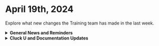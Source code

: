 # April 19th, 2024

Explore what new changes the Training team has made in the last week.

<details>

<summary><strong>General News and Reminders</strong></summary>

* **Game Tip for the Week:** Since Eddie will OBVIOUSLY read this, his tip is that you should play Tears and Breath of the Wild with your kids and beat Dragon Quest VIII sooner than 5 years after telling your friend that you'll beat it. 😉
* **SHOUT OUT** to Robert, Kaelyn, Jonathon, Jared, Eric, Nick, and Scott for successfully taking our [foundations-certification.md](../../cluck-university/rewst-foundations/foundations-certification.md "mention") Exam, and collecting your prestigious **Certified Rewster** badge in Discord.&#x20;
* Clea will be taking some time for the next couple of weeks, leaving Eddie to enter back into the fray for the 100 series

![](<../../.gitbook/assets/Copy of Clea.png>)

* Join us in our [Cluck-U Discord channel](https://discord.com/channels/936789089703845988/1121465945295167588) if you have any questions, comments, or concerns!

</details>

<details>

<summary><strong>Cluck U and Documentation Updates</strong></summary>

**What's New at Cluck University?**

* We'd love to get your feedback on our Training and Documentation! [Please fill out this form to let us know how we can improve](https://app.sli.do/event/m8C3AjPUnuDgpkVDmPsQL3)!
* As a reminder, you can make training and documentation requests at [https://rewst.canny.io/](https://rewst.canny.io/)
* [office-hours.md](../../cluck-university/office-hours.md "mention") page added with more information about signing up!
* Shout Out to Brandon Martinez (Giga) for contributing the [using-webhook-triggers.md](../../documentation/triggers/use-cases-and-examples/using-webhook-triggers.md "mention") page!

**New & Updated Pages:**

* [april-12th-2024-hey-siri-make-a-ticket-alexa-close-my-ticket.md](../roc-open-mics/april-12th-2024-hey-siri-make-a-ticket-alexa-close-my-ticket.md "mention") Open Mic Page Added
* [okta-integration-setup.md](../../documentation/integrations/iam/okta-integration-setup.md "mention") page added
* [actions-and-endpoints.md](../../documentation/integrations/iam/actions-and-endpoints.md "mention") for OKTA added
* [working-with-options-generator-workflows-in-rewst.md](../../cluck-university/electives/working-with-options-generator-workflows-in-rewst.md "mention") Elective page added
* [intro-to-forms.md](../../documentation/forms/intro-to-forms.md "mention") page updated with a link to the elective
* [agent-smith-configuration-overview.md](../../community-corner/agent-smith/agent-smith-configuration-overview.md "mention") page updated
* [list-of-jinja-filters.md](../../documentation/jinja/list-of-jinja-filters.md "mention") updated for `regex_search` filter
* [microsoft-cloud-integration-bundle](../../documentation/integrations/cloud/microsoft-cloud-integration-bundle/ "mention") reorganized and enhanced for clarity&#x20;

</details>

